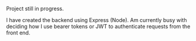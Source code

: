 Project still in progress.

I have created the backend using Express (Node). Am currently busy with deciding how I use bearer tokens or JWT to authenticate requests from the front end.
